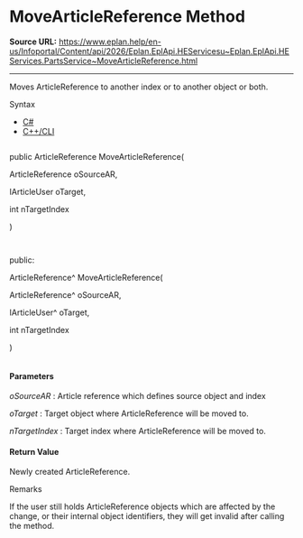 # MoveArticleReference Method

**Source URL:** https://www.eplan.help/en-us/Infoportal/Content/api/2026/Eplan.EplApi.HEServicesu~Eplan.EplApi.HEServices.PartsService~MoveArticleReference.html

---

Moves ArticleReference to another index or to another object or both.

Syntax

- [C#](#i-syntax-CS)
- [C++/CLI](#i-syntax-CPP2005)

```
```
public ArticleReference MoveArticleReference( 

   ArticleReference oSourceAR,

   IArticleUser oTarget,

   int nTargetIndex

)
```
```

```
```
public:

ArticleReference^ MoveArticleReference( 

   ArticleReference^ oSourceAR,

   IArticleUser^ oTarget,

   int nTargetIndex

)
```
```

#### Parameters

*oSourceAR*
:   Article reference which defines source object and index

*oTarget*
:   Target object where ArticleReference will be moved to.

*nTargetIndex*
:   Target index where ArticleReference will be moved to.

#### Return Value

Newly created ArticleReference.

Remarks

If the user still holds ArticleReference objects which are affected by the change, or their internal object identifiers, they will get invalid after calling the method.
